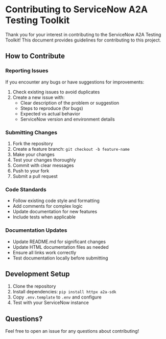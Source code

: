 # Contributing to ServiceNow A2A Testing Toolkit

Thank you for your interest in contributing to the ServiceNow A2A Testing Toolkit! This document provides guidelines for contributing to this project.

## How to Contribute

### Reporting Issues

If you encounter any bugs or have suggestions for improvements:

1. Check existing issues to avoid duplicates
2. Create a new issue with:
   - Clear description of the problem or suggestion
   - Steps to reproduce (for bugs)
   - Expected vs actual behavior
   - ServiceNow version and environment details

### Submitting Changes

1. Fork the repository
2. Create a feature branch: `git checkout -b feature-name`
3. Make your changes
4. Test your changes thoroughly
5. Commit with clear messages
6. Push to your fork
7. Submit a pull request

### Code Standards

- Follow existing code style and formatting
- Add comments for complex logic
- Update documentation for new features
- Include tests when applicable

### Documentation Updates

- Update README.md for significant changes
- Update HTML documentation files as needed
- Ensure all links work correctly
- Test documentation locally before submitting

## Development Setup

1. Clone the repository
2. Install dependencies: `pip install httpx a2a-sdk`
3. Copy `.env.template` to `.env` and configure
4. Test with your ServiceNow instance

## Questions?

Feel free to open an issue for any questions about contributing!
